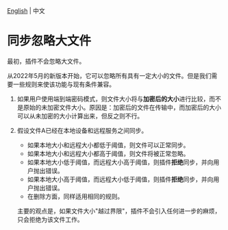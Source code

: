 <!---
说明：GitHub Copilot 翻译
--->
[English](/docs/sync_ignoring_large_files.md) | 中文

# 同步忽略大文件

最初，插件不会忽略大文件。

从2022年5月的新版本开始，它可以忽略所有具有一定大小的文件。但是我们需要一些规则来使该功能与现有条件兼容。

1. 如果用户使用端到端密码模式，则文件大小将与**加密后的大小**进行比较，而不是原始的未加密文件大小。原因是：加密后的文件在传输中，而加密后的大小可以从未加密的大小计算出来，但反之则不行。

2. 假设文件A已经在本地设备和远程服务之间同步。

   - 如果本地大小和远程大小都低于阈值，则文件可以正常同步。
   - 如果本地大小和远程大小都高于阈值，则文件将被正常忽略。
   - 如果本地大小低于阈值，而远程大小高于阈值，则插件**拒绝**同步，并向用户抛出错误。
   - 如果本地大小高于阈值，而远程大小低于阈值，则插件**拒绝**同步，并向用户抛出错误。
   - 在删除方面，同样适用相同的规则。

   主要的观点是，如果文件大小"越过界限"，插件不会引入任何进一步的麻烦，只会拒绝为该文件工作。
